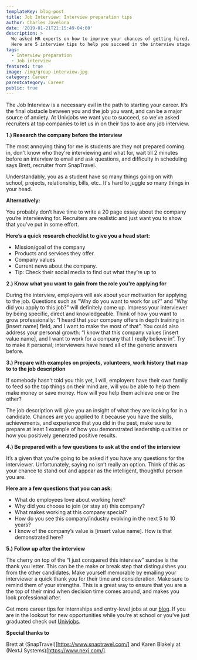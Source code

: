 ```yaml
---
templateKey: blog-post
title: Job Interview: Interview preparation tips 
author: Charles Javelona
date: '2019-01-21T21:15:49-04:00'
description: >
  We asked HR experts on how to improve your chances of getting hired.
  Here are 5 interview tips to help you succeed in the interview stage.
tags:
  - Interview preparation
  - Job interview
featured: true
image: /img/group-interview.jpg
category: Career
parentcategory: Career
public: true
---
```


The Job Interview is a necessary evil in the path to starting your career. It’s the final obstacle between you and the job you want, and can be a major source of anxiety. At Univjobs we want you to succeed, so we’ve asked recruiters at top companies to let us in on their tips to ace any job interview. 

**1.) Research the company before the interview**

The most annoying thing for me is students are they not prepared coming in, don't know who they're interviewing and what for, wait till 2 minutes before an interview to email and ask questions, and difficulty in scheduling says Brett, recruiter from SnapTravel. 

Understandably, you as a student have so many things going on with school, projects, relationship, bills, etc.. It's hard to juggle so many things in your head. 

**Alternatively:**

You probably don’t have time to write a 20 page essay about the company you’re interviewing for. Recruiters are realistic and just want you to show that you’ve put in some effort. 

**Here’s a quick research checklist to give you a head start:**

- Mission/goal of the company
- Products and services they offer.
- Company values 
- Current news about the company. 
- Tip: Check their social media to find out what they’re up to 


**2.) Know what you want to gain from the role you're applying for**

During the interview, employers will ask about your motivation for applying to the job. Questions such as "Why do you want to work for us?" and "Why did you apply to this job?" will definitely come up. Impress your interviewer by being specific, direct and knowledgeable. Think of how you want to grow professionally: “I heard that your company offers in depth training in [insert name] field, and I want to make the most of that”. You could also address your personal growth: 
“I know that this company values [insert value name], and I want to work for a company that I really believe in”. Try to make it personal; interviewers have heard all of the generic answers before. 


**3.) Prepare with examples on projects, volunteers, work history that map to to the job description**
 
If somebody hasn't told you this yet, I will, employers have their own family to feed so the top things on their mind are, will you be able to help them make money or save money. How will you help them achieve one or the other?

The job description will give you an insight of what they are looking for in a candidate. Chances are you applied to it because you have the skills, achievements, and experience that you did in the past, make sure to prepare at least 1 example of how you demonstrated leadership qualities or how you positively generated positive results. 


**4.) Be prepared with a few questions to ask at the end of the interview**

It’s a given that you’re going to be asked if you have any questions for the interviewer. Unfortunately, saying no isn’t really an option. Think of this as your chance to stand out and appear as the intelligent, thoughtful person you are. 

**Here are a few questions that you can ask:**

- What do employees love about working here?
- Why did you choose to join (or stay at) this company?
- What makes working at this company special?
- How do you see this company/industry evolving in the next 5 to 10 years?
- I know of the company’s value is [insert value name]. How is that demonstrated here?


**5.) Follow up after the interview**

The cherry on top of the “I just conquered this interview” sundae is the thank you letter. This can be the make or break step that distinguishes you from the other candidates. Make yourself memorable by emailing your interviewer a quick thank you for their time and consideration.  Make sure to remind them of your strengths. This is a great way to ensure that you are a the top of their mind when decision time comes around, and makes you look professional after. 

Get more career tips for internships and entry-level jobs at our [blog](https://univjobs.ca/blog). If you are in the lookout for new opportunities while you’re at school or you’ve just graduated check out [Univjobs](https://univjobs.ca/?ref=interview_preparation_tips). 

**Special thanks to**

 Brett at (SnapTravel)[https://www.snaptravel.com/] and Karen Blakely at (NextJ Systems)[https://www.nexj.com/].


 



 
